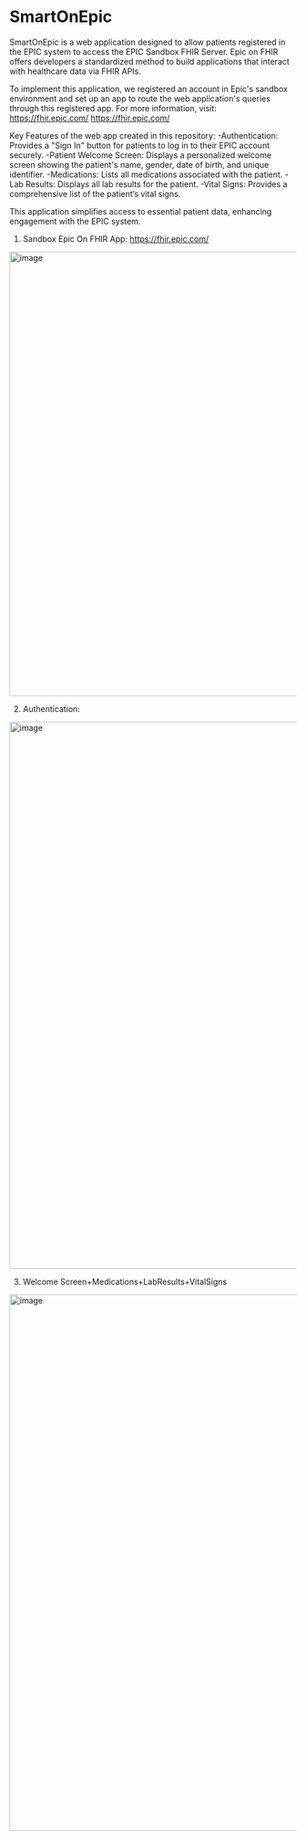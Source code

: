# SmartOnEpic

SmartOnEpic is a web application designed to allow patients registered in the EPIC system to access the EPIC Sandbox FHIR Server. Epic on FHIR offers developers a standardized method to build applications that interact with healthcare data via FHIR APIs.

To implement this application, we registered an account in Epic's sandbox environment and set up an app to route the web application's queries through this registered app.
For more information, visit: https://fhir.epic.com/
https://fhir.epic.com/

Key Features of the web app created in this repository:
-Authentication: Provides a "Sign In" button for patients to log in to their EPIC account securely.
-Patient Welcome Screen: Displays a personalized welcome screen showing the patient's name, gender, date of birth, and unique identifier.
-Medications: Lists all medications associated with the patient.
-Lab Results: Displays all lab results for the patient.
-Vital Signs: Provides a comprehensive list of the patient’s vital signs.

This application simplifies access to essential patient data, enhancing engagement with the EPIC system.

1) Sandbox Epic On FHIR App:
https://fhir.epic.com/
<img width="779" alt="image" src="https://github.com/user-attachments/assets/f08cb828-b400-452d-8908-9d3849f644d2" />

2) Authentication:
<img width="959" alt="image" src="https://github.com/user-attachments/assets/93162fbf-fdd7-45a4-a657-bfe89c129d8f" />
   
3) Welcome Screen+Medications+LabResults+VitalSigns
<img width="940" alt="image" src="https://github.com/user-attachments/assets/b09772ee-faad-4b0e-a9e1-e3b6c913ac89" />






